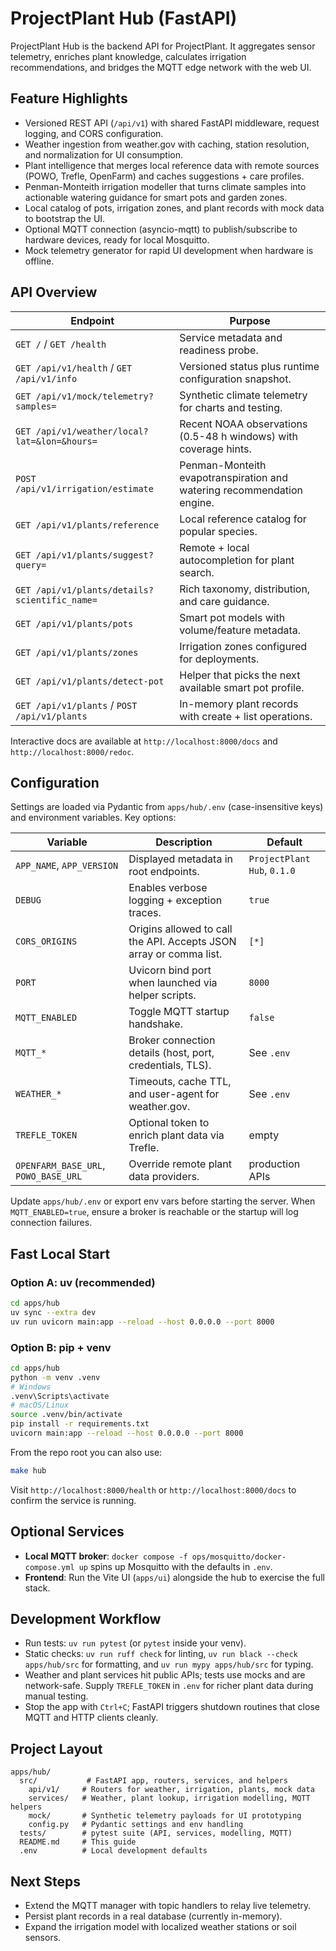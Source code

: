 # ProjectPlant Hub (FastAPI)

ProjectPlant Hub is the backend API for ProjectPlant. It aggregates sensor telemetry, enriches plant knowledge, calculates irrigation recommendations, and bridges the MQTT edge network with the web UI.

## Feature Highlights
- Versioned REST API (`/api/v1`) with shared FastAPI middleware, request logging, and CORS configuration.
- Weather ingestion from weather.gov with caching, station resolution, and normalization for UI consumption.
- Plant intelligence that merges local reference data with remote sources (POWO, Trefle, OpenFarm) and caches suggestions + care profiles.
- Penman-Monteith irrigation modeller that turns climate samples into actionable watering guidance for smart pots and garden zones.
- Local catalog of pots, irrigation zones, and plant records with mock data to bootstrap the UI.
- Optional MQTT connection (asyncio-mqtt) to publish/subscribe to hardware devices, ready for local Mosquitto.
- Mock telemetry generator for rapid UI development when hardware is offline.

## API Overview

| Endpoint | Purpose |
| --- | --- |
| `GET /` / `GET /health` | Service metadata and readiness probe. |
| `GET /api/v1/health` / `GET /api/v1/info` | Versioned status plus runtime configuration snapshot. |
| `GET /api/v1/mock/telemetry?samples=` | Synthetic climate telemetry for charts and testing. |
| `GET /api/v1/weather/local?lat=&lon=&hours=` | Recent NOAA observations (0.5-48 h windows) with coverage hints. |
| `POST /api/v1/irrigation/estimate` | Penman-Monteith evapotranspiration and watering recommendation engine. |
| `GET /api/v1/plants/reference` | Local reference catalog for popular species. |
| `GET /api/v1/plants/suggest?query=` | Remote + local autocompletion for plant search. |
| `GET /api/v1/plants/details?scientific_name=` | Rich taxonomy, distribution, and care guidance. |
| `GET /api/v1/plants/pots` | Smart pot models with volume/feature metadata. |
| `GET /api/v1/plants/zones` | Irrigation zones configured for deployments. |
| `GET /api/v1/plants/detect-pot` | Helper that picks the next available smart pot profile. |
| `GET /api/v1/plants` / `POST /api/v1/plants` | In-memory plant records with create + list operations. |

Interactive docs are available at `http://localhost:8000/docs` and `http://localhost:8000/redoc`.

## Configuration

Settings are loaded via Pydantic from `apps/hub/.env` (case-insensitive keys) and environment variables. Key options:

| Variable | Description | Default |
| --- | --- | --- |
| `APP_NAME`, `APP_VERSION` | Displayed metadata in root endpoints. | `ProjectPlant Hub`, `0.1.0` |
| `DEBUG` | Enables verbose logging + exception traces. | `true` |
| `CORS_ORIGINS` | Origins allowed to call the API. Accepts JSON array or comma list. | `[*]` |
| `PORT` | Uvicorn bind port when launched via helper scripts. | `8000` |
| `MQTT_ENABLED` | Toggle MQTT startup handshake. | `false` |
| `MQTT_*` | Broker connection details (host, port, credentials, TLS). | See `.env` |
| `WEATHER_*` | Timeouts, cache TTL, and user-agent for weather.gov. | See `.env` |
| `TREFLE_TOKEN` | Optional token to enrich plant data via Trefle. | empty |
| `OPENFARM_BASE_URL`, `POWO_BASE_URL` | Override remote plant data providers. | production APIs |

Update `apps/hub/.env` or export env vars before starting the server. When `MQTT_ENABLED=true`, ensure a broker is reachable or the startup will log connection failures.

## Fast Local Start

### Option A: uv (recommended)
```bash
cd apps/hub
uv sync --extra dev
uv run uvicorn main:app --reload --host 0.0.0.0 --port 8000
```

### Option B: pip + venv
```bash
cd apps/hub
python -m venv .venv
# Windows
.venv\Scripts\activate
# macOS/Linux
source .venv/bin/activate
pip install -r requirements.txt
uvicorn main:app --reload --host 0.0.0.0 --port 8000
```

From the repo root you can also use:
```bash
make hub
```

Visit `http://localhost:8000/health` or `http://localhost:8000/docs` to confirm the service is running.

## Optional Services

- **Local MQTT broker**: `docker compose -f ops/mosquitto/docker-compose.yml up` spins up Mosquitto with the defaults in `.env`.
- **Frontend**: Run the Vite UI (`apps/ui`) alongside the hub to exercise the full stack.

## Development Workflow
- Run tests: `uv run pytest` (or `pytest` inside your venv).
- Static checks: `uv run ruff check` for linting, `uv run black --check apps/hub/src` for formatting, and `uv run mypy apps/hub/src` for typing.
- Weather and plant services hit public APIs; tests use mocks and are network-safe. Supply `TREFLE_TOKEN` in `.env` for richer plant data during manual testing.
- Stop the app with `Ctrl+C`; FastAPI triggers shutdown routines that close MQTT and HTTP clients cleanly.

## Project Layout

```
apps/hub/
  src/           # FastAPI app, routers, services, and helpers
    api/v1/     # Routers for weather, irrigation, plants, mock data
    services/   # Weather, plant lookup, irrigation modelling, MQTT helpers
    mock/       # Synthetic telemetry payloads for UI prototyping
    config.py   # Pydantic settings and env handling
  tests/        # pytest suite (API, services, modelling, MQTT)
  README.md     # This guide
  .env          # Local development defaults
```

## Next Steps
- Extend the MQTT manager with topic handlers to relay live telemetry.
- Persist plant records in a real database (currently in-memory).
- Expand the irrigation model with localized weather stations or soil sensors.
